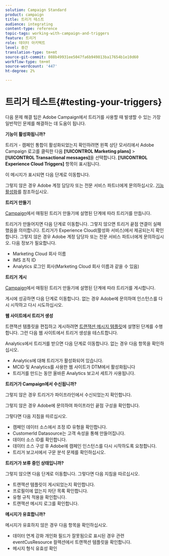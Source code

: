 ```yaml
---
solution: Campaign Standard
product: campaign
title: 트리거 테스트
audience: integrating
content-type: reference
topic-tags: working-with-campaign-and-triggers
feature: 트리거
role: 데이터 아키텍트
level: 중간
translation-type: tm+mt
source-git-commit: 088b49931ee5047fa6b949813ba17654b1e10d60
workflow-type: tm+mt
source-wordcount: '447'
ht-degree: 2%

---
```



# 트리거 테스트{#testing-your-triggers}

다음 문제 해결 팁은 Adobe Campaign에서 트리거를 사용할 때 발생할 수 있는 가장 일반적인 문제를 해결하는 데 도움이 됩니다.

**기능이 활성화됩니까?**

트리거 - 캠페인 통합이 활성화되었는지 확인하려면 왼쪽 상단 모서리에서 Adobe Campaign 로고를 클릭한 다음 **[!UICONTROL Marketing plans]** > **[!UICONTROL Transactional messages]**&#x200B;을 선택합니다. **[!UICONTROL Experience Cloud Triggers]** 항목이 표시됩니다.

이 메시지가 표시되면 다음 단계로 이동합니다.

그렇지 않은 경우 Adobe 계정 담당자 또는 전문 서비스 파트너에게 문의하십시오. [기능 활성화](../../integrating/using/configuring-triggers-in-experience-cloud.md#activating-the-functionality)를 참조하십시오.

**트리거 만들기**

[Campaign](../../integrating/using/using-triggers-in-campaign.md#creating-a-mapped-trigger-in-campaign)에서 매핑된 트리거 만들기에 설명된 단계에 따라 트리거를 만듭니다.

트리거가 만들어지면 다음 단계로 이동합니다. 그렇지 않으면 트리거 끝점 연결이 실패했음을 의미합니다. 트리거가 Experience Cloud(활성화 서비스)에서 제공되는지 확인합니다. 그렇지 않은 경우 Adobe 계정 담당자 또는 전문 서비스 파트너에게 문의하십시오. 다음 정보가 필요합니다.

* Marketing Cloud 회사 이름
* IMS 조직 ID
* Analytics 로그인 회사(Marketing Cloud 회사 이름과 같을 수 있음)

**트리거 게시**

[Campaign](../../integrating/using/using-triggers-in-campaign.md#creating-a-mapped-trigger-in-campaign)에서 매핑된 트리거 만들기에 설명된 단계에 따라 트리거를 게시합니다.

게시에 성공하면 다음 단계로 이동합니다. 없는 경우 Adobe에 문의하여 인스턴스를 다시 시작하고 다시 시도하십시오.

**웹 사이트에서 트리거 생성**

트랜잭션 템플릿을 편집하고 게시하려면 [트랜잭션 메시지 템플릿](../../integrating/using/using-triggers-in-campaign.md#editing-the-transactional-message-template)에 설명된 단계를 수행합니다. 그런 다음 웹 사이트에서 트리거 생성을 테스트합니다.

Analytics에서 트리거를 받으면 다음 단계로 이동합니다. 없는 경우 다음 항목을 확인하십시오.

* Analytics에 대해 트리거가 활성화되어 있습니다.
* MCID 및 Analytics를 사용한 웹 사이트가 DTM에서 활성화됩니다
* 트리거를 만드는 동안 올바른 Analytics 보고서 세트가 사용됩니다.

**트리거가 Campaign에서 수신됩니까?**

그렇지 않은 경우 트리거가 파이프라인에서 수신되었는지 확인합니다.

그렇지 않은 경우 Adobe에 문의하여 파이프라인 끝점 구성을 확인합니다.

그렇다면 다음 지침을 따르십시오.

* 캠페인 데이터 소스에서 조정 ID 유형을 확인합니다.
* CustomerId Datasource는 고객 속성을 통해 만들어집니다.
* 데이터 소스 ID를 확인합니다.
* 데이터 소스 구성 후 Adobe에 캠페인 인스턴스를 다시 시작하도록 요청합니다.
* 트리거 보고서에서 구문 분석 문제를 확인하십시오.

**트리거가 보류 중인 상태입니까?**

그렇지 않으면 다음 단계로 이동합니다. 그렇다면 다음 지침을 따르십시오.

* 트랜잭션 템플릿이 게시되었는지 확인합니다.
* 프로필이에 없는지 차단 목록 확인합니다.
* 유형 규칙 적용을 확인합니다.
* 트랜잭션 메시지 로그를 확인합니다.

**메시지가 유효합니까?**

메시지가 유효하지 않은 경우 다음 항목을 확인하십시오.

* 데이터 연계 강화 개인화 필드가 잘못됨으로 표시된 경우 관련 eventCusResource 컬렉션에서 트랜잭션 템플릿을 확인합니다.
* 메시지 형식 유효성 확인

